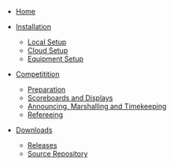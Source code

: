* [Home](./#/index.md)

* [Installation]()

  *	[Local Setup](LocalSetup.md)
  *	[Cloud Setup](Heroku.md)
  *	[Equipment Setup](EquipmentSetup.md)

* [Competitition]()

  *	[Preparation](Preparation.md)
  *	[Scoreboards and Displays](Displays.md)
  *	[Announcing, Marshalling and Timekeeping](Announcing.md)
  *	[Refereeing](Refereeing.md)

* [Downloads]()

  *	[Releases](https://github.com/jflamy/owlcms4/releases)
  *	[Source Repository](https://github.com/jflamy/owlcms4)
